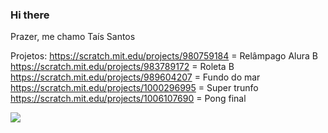 ### Hi there

Prazer, me chamo Taís Santos 

Projetos:
https://scratch.mit.edu/projects/980759184 = Relâmpago Alura B
https://scratch.mit.edu/projects/983789172 = Roleta B
https://scratch.mit.edu/projects/989604207 = Fundo do mar 
https://scratch.mit.edu/projects/1000296995 = Super trunfo 
https://scratch.mit.edu/projects/1006107690 = Pong final

![](![image](https://github.com/Taisantx/Taisantx/assets/170147319/4d8053de-3c54-47ff-ae3a-b7902b9fe184)
)
